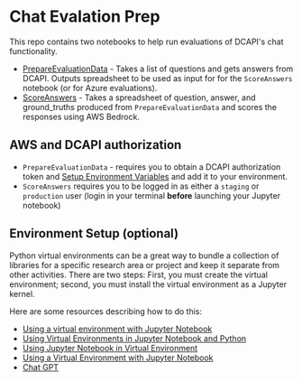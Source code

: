# Chat Evalation Prep

This repo contains two notebooks to help run evaluations of DCAPI's chat functionality. 

- [PrepareEvaluationData](PrepareEvaluationData.ipynb) - Takes a list of questions and gets answers from DCAPI. Outputs spreadsheet to be used as input for for the `ScoreAnswers` notebook (or for Azure evaluations).
- [ScoreAnswers](ScoreAnswers.ibynb) - Takes a spreadsheet of question, answer, and ground_truths produced from `PrepareEvaluationData` and scores the responses using AWS Bedrock.

## AWS and DCAPI authorization

- `PrepareEvaluationData` - requires you to obtain a DCAPI authorization token and [Setup Environment Variables](PrepareEvaluationData.ipynb#Setup-Environment-Variables) and add it to your environment. 
- `ScoreAnswers` requires you to be logged in as either a `staging` or `production` user (login in your terminal **__before__** launching your Jupyter notebook)


## Environment Setup (optional)

Python virtual environments can be a great way to bundle a collection of libraries for a specific research area or project and keep it separate from other activities.
There are two steps: First, you must create the virtual environment; second, you must install the virtual environment as a Jupyter kernel.

Here are some resources describing how to do this: 
 - [Using a virtual environment with Jupyter Notebook](https://docs.support.arc.umich.edu/python/jupyter_virtualenv/)
 - [Using Virtual Environments in Jupyter Notebook and Python](https://janakiev.com/blog/jupyter-virtual-envs/)
 - [Using Jupyter Notebook in Virtual Environment](https://www.geeksforgeeks.org/using-jupyter-notebook-in-virtual-environment/)
 - [Using a Virtual Environment with Jupyter Notebook](https://www.uvm.edu/vacc/kb/knowledge-base/virtual-environments-in-jupyter-notebook/)
 - [Chat GPT](https://chat.openai.com/)
